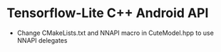 # Tensorflow-Lite C++ Android API

* Change CMakeLists.txt and NNAPI macro in CuteModel.hpp to use NNAPI delegates
